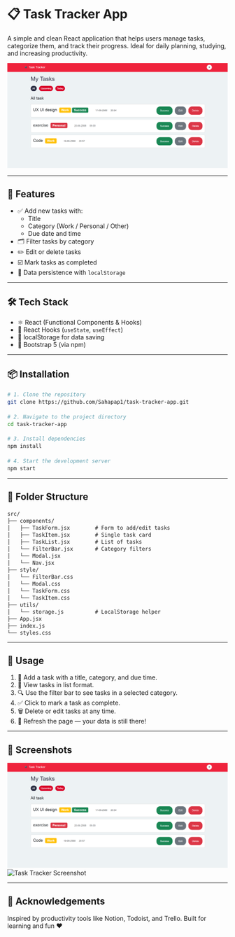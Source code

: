 # 📋 Task Tracker App

A simple and clean React application that helps users manage tasks, categorize them, and track their progress. Ideal for daily planning, studying, and increasing productivity.

![Task Tracker Preview](./preview.png)

---

## 🚀 Features

- ✅ Add new tasks with:
  - Title
  - Category (Work / Personal / Other)
  - Due date and time
- 🗂️ Filter tasks by category
- ✏️ Edit or delete tasks
- ☑️ Mark tasks as completed
- 🔁 Data persistence with `localStorage`

---

## 🛠️ Tech Stack

- ⚛️ React (Functional Components & Hooks)
- 🧠 React Hooks (`useState`, `useEffect`)
- 💾 localStorage for data saving
- 🎨 Bootstrap 5 (via npm)

---

## 📦 Installation

```bash
# 1. Clone the repository
git clone https://github.com/Sahapap1/task-tracker-app.git

# 2. Navigate to the project directory
cd task-tracker-app

# 3. Install dependencies
npm install

# 4. Start the development server
npm start
```

---

## 📁 Folder Structure

```
src/
├── components/
│   ├── TaskForm.jsx        # Form to add/edit tasks
│   ├── TaskItem.jsx        # Single task card
│   ├── TaskList.jsx        # List of tasks
│   └── FilterBar.jsx       # Category filters
│   └── Modal.jsx
│   └── Nav.jsx
├── style/
│   └── FilterBar.css
│   └── Modal.css
│   └── TaskForm.css
│   └── TaskItem.css
├── utils/
│   └── storage.js          # LocalStorage helper
├── App.jsx
├── index.js
└── styles.css
```

---

## 📌 Usage

1. 📝 Add a task with a title, category, and due time.
2. 🧹 View tasks in list format.
3. 🔍 Use the filter bar to see tasks in a selected category.
4. ✅ Click to mark a task as complete.
5. 🗑️ Delete or edit tasks at any time.
6. 🔁 Refresh the page — your data is still there!

---

## 📸 Screenshots

![Task Tracker Screenshot](./screenshots/home.png)
![Task Tracker Screenshot](./screenshots/add-task-form.png)

---

## 🙌 Acknowledgements

Inspired by productivity tools like Notion, Todoist, and Trello. Built for learning and fun ❤️
